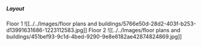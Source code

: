 ##### Layout

Floor 1
![[../../Images/floor plans and buildings/5766e50d-28d2-403f-b253-d13991631686-1223112583.jpg]]
Floor 2
![[../../Images/floor plans and buildings/451bef93-9c1d-4bed-9290-9e8e6182ae42874824869.jpg]]